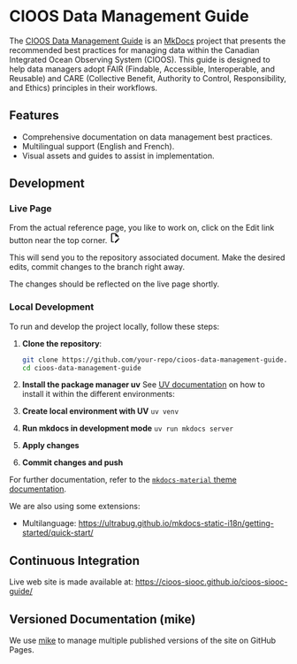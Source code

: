 # CIOOS Data Management Guide

The [CIOOS Data Management Guide](https://cioos-siooc.github.io/cioos-siooc-guide/) is an [MkDocs](https://www.mkdocs.org/) project that presents the recommended best practices for managing data within the Canadian Integrated Ocean Observing System (CIOOS). This guide is designed to help data managers adopt FAIR (Findable, Accessible, Interoperable, and Reusable) and CARE (Collective Benefit, Authority to Control, Responsibility, and Ethics) principles in their workflows.

## Features

- Comprehensive documentation on data management best practices.
- Multilingual support (English and French).
- Visual assets and guides to assist in implementation.

## Development

### Live Page

From the actual reference page, you like to work on, click on the Edit link button near the top corner. <svg xmlns="http://www.w3.org/2000/svg" height=20 viewBox="0 0 24 24"><path d="M10 20H6V4h7v5h5v3.1l2-2V8l-6-6H6c-1.1 0-2 .9-2 2v16c0 1.1.9 2 2 2h4zm10.2-7c.1 0 .3.1.4.2l1.3 1.3c.2.2.2.6 0 .8l-1 1-2.1-2.1 1-1c.1-.1.2-.2.4-.2m0 3.9L14.1 23H12v-2.1l6.1-6.1z"></path></svg>

This will send you to the repository associated document. Make the desired edits, commit changes to the branch right away.

The changes should be reflected on the live page shortly.

### Local Development

To run and develop the project locally, follow these steps:

1. **Clone the repository**:
   ```sh
   git clone https://github.com/your-repo/cioos-data-management-guide.git
   cd cioos-data-management-guide
   ```

2. **Install the package manager uv**
    See [UV documentation](https://docs.astral.sh/uv/getting-started/installation/) on how to install it within the different environments:

3. **Create local environment with UV**
    `uv venv`

4. **Run mkdocs in development mode**
    `uv run mkdocs server`

5. **Apply changes**

6. **Commit changes and push**

For further documentation, refer to the [`mkdocs-material` theme documentation](https://squidfunk.github.io/mkdocs-material/).

We are also using some extensions:
- Multilanguage: https://ultrabug.github.io/mkdocs-static-i18n/getting-started/quick-start/

## Continuous Integration

Live web site is made available at:  https://cioos-siooc.github.io/cioos-siooc-guide/

## Versioned Documentation (mike)

We use [mike](https://github.com/jimporter/mike) to manage multiple published versions of the site on GitHub Pages.

